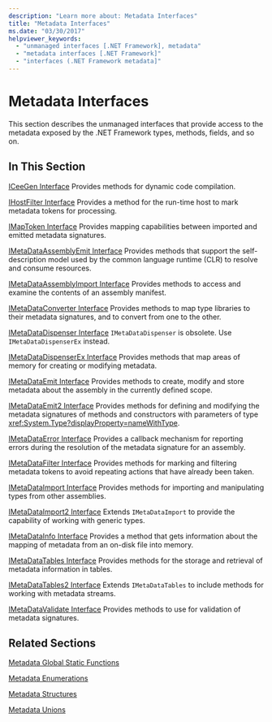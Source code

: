 ```yaml
---
description: "Learn more about: Metadata Interfaces"
title: "Metadata Interfaces"
ms.date: "03/30/2017"
helpviewer_keywords:
  - "unmanaged interfaces [.NET Framework], metadata"
  - "metadata interfaces [.NET Framework]"
  - "interfaces (.NET Framework metadata]"
---
```

# Metadata Interfaces

This section describes the unmanaged interfaces that provide access to the metadata exposed by the .NET Framework types, methods, fields, and so on.

## In This Section

 [ICeeGen Interface](iceegen-interface.md)
 Provides methods for dynamic code compilation.

 [IHostFilter Interface](ihostfilter-interface.md)
 Provides a method for the run-time host to mark metadata tokens for processing.

 [IMapToken Interface](imaptoken-interface.md)
 Provides mapping capabilities between imported and emitted metadata signatures.

 [IMetaDataAssemblyEmit Interface](imetadataassemblyemit-interface.md)
 Provides methods that support the self-description model used by the common language runtime (CLR) to resolve and consume resources.

 [IMetaDataAssemblyImport Interface](imetadataassemblyimport-interface.md)
 Provides methods to access and examine the contents of an assembly manifest.

 [IMetaDataConverter Interface](imetadataconverter-interface.md)
 Provides methods to map type libraries to their metadata signatures, and to convert from one to the other.

 [IMetaDataDispenser Interface](imetadatadispenser-interface.md)
 `IMetaDataDispenser` is obsolete. Use `IMetaDataDispenserEx` instead.

 [IMetaDataDispenserEx Interface](imetadatadispenserex-interface.md)
 Provides methods that map areas of memory for creating or modifying metadata.

 [IMetaDataEmit Interface](imetadataemit-interface.md)
 Provides methods to create, modify and store metadata about the assembly in the currently defined scope.

 [IMetaDataEmit2 Interface](imetadataemit2-interface.md)
 Provides methods for defining and modifying the metadata signatures of methods and constructors with parameters of type <xref:System.Type?displayProperty=nameWithType>.

 [IMetaDataError Interface](imetadataerror-interface.md)
 Provides a callback mechanism for reporting errors during the resolution of the metadata signature for an assembly.

 [IMetaDataFilter Interface](imetadatafilter-interface.md)
 Provides methods for marking and filtering metadata tokens to avoid repeating actions that have already been taken.

 [IMetaDataImport Interface](imetadataimport-interface.md)
 Provides methods for importing and manipulating types from other assemblies.

 [IMetaDataImport2 Interface](imetadataimport2-interface.md)
 Extends `IMetaDataImport` to provide the capability of working with generic types.

 [IMetaDataInfo Interface](imetadatainfo-interface.md)
 Provides a method that gets information about the mapping of metadata from an on-disk file into memory.

 [IMetaDataTables Interface](imetadatatables-interface.md)
 Provides methods for the storage and retrieval of metadata information in tables.

 [IMetaDataTables2 Interface](imetadatatables2-interface.md)
 Extends `IMetaDataTables` to include methods for working with metadata streams.

 [IMetaDataValidate Interface](imetadatavalidate-interface.md)
 Provides methods to use for validation of metadata signatures.

## Related Sections

 [Metadata Global Static Functions](metadata-global-static-functions.md)

 [Metadata Enumerations](metadata-enumerations.md)

 [Metadata Structures](metadata-structures.md)

 [Metadata Unions](metadata-unions.md)
